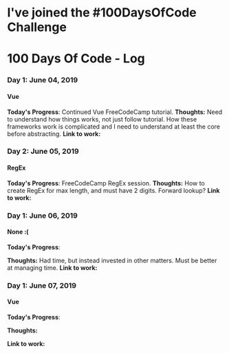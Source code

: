 # I've joined the #100DaysOfCode Challenge

# 100 Days Of Code - Log

### Day 1: June 04, 2019
#### Vue

**Today's Progress**: 
Continued Vue FreeCodeCamp tutorial.
**Thoughts:** 
Need to understand how things works, not just follow tutorial. How these frameworks work is complicated and I need to understand at least the core before abstracting.
**Link to work:** []()

### Day 2: June 05, 2019
#### RegEx

**Today's Progress**: 
FreeCodeCamp RegEx session.
**Thoughts:** 
How to create RegEx for max length, and must have 2 digits. Forward lookup?
**Link to work:** []()

### Day 1: June 06, 2019
#### None :(

**Today's Progress**: 

**Thoughts:** 
Had time, but instead invested in other matters. Must be better at managing time.
**Link to work:** []()

### Day 1: June 07, 2019
#### Vue

**Today's Progress**: 

**Thoughts:** 

**Link to work:** []()